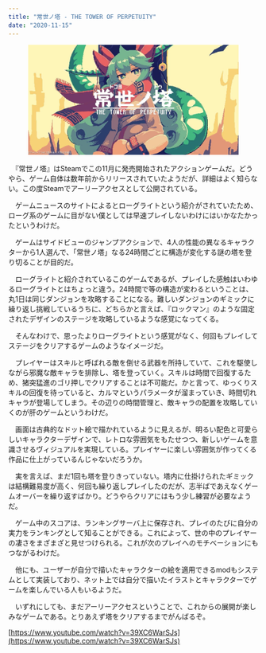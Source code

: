 ```yaml
---
title: "常世ノ塔 - THE TOWER OF PERPETUITY"
date: "2020-11-15"
---
```


<figure>

![](assets/n86806026a052_1444b7486db4c9877e9350575539bc02.jpg)

</figure>

　『常世ノ塔』はSteamでこの11月に発売開始されたアクションゲームだ。どうやら、ゲーム自体は数年前からリリースされていたようだが、詳細はよく知らない。この度Steamでアーリーアクセスとして公開されている。

　ゲームニュースのサイトによるとローグライトという紹介がされていたため、ローグ系のゲームに目がない僕としては早速プレイしないわけにはいかなたかったというわけだ。

　ゲームはサイドビューのジャンプアクションで、4人の性能の異なるキャラクターから1人選んで、「常世ノ塔」なる24時間ごとに構造が変化する謎の塔を登り切ることが目的だ。

　ローグライトと紹介されているこのゲームであるが、プレイした感触はいわゆるローグライトとはちょっと違う。24時間で等の構造が変わるということは、丸1日は同じダンジョンを攻略することになる。難しいダンジョンのギミックに繰り返し挑戦しているうちに、どちらかと言えば、『ロックマン』のような固定されたデザインのステージを攻略しているような感覚になってくる。

　そんなわけで、思ったよりローグライトという感覚がなく、何回もプレイしてステージをクリアするゲームのようなイメージだ。

　プレイヤーはスキルと呼ばれる敵を倒せる武器を所持していて、これを駆使しながら邪魔な敵キャラを排除し、塔を登っていく。スキルは時間で回復するため、猪突猛進のゴリ押しでクリアすることは不可能だ。かと言って、ゆっくりスキルの回復を待っていると、カルマというパラメータが溜まっていき、時間切れキャラが登場してしまう。その辺りの時間管理と、敵キャラの配置を攻略していくのが肝のゲームというわけだ。

　画面は古典的なドット絵で描かれているように見えるが、明るい配色と可愛らしいキャラクターデザインで、レトロな雰囲気をもたせつつ、新しいゲームを意識させるヴィジュアルを実現している。プレイヤーに楽しい雰囲気が作ってくる作品に仕上がっているんじゃないだろうか。

　実を言えば、まだ1回も塔を登りきっていない。塔内に仕掛けられたギミックは結構難易度が高く、何回も繰り返しプレイしたのだが、志半ばであえなくゲームオーバーを繰り返すばかり。どうやらクリアにはもう少し練習が必要なようだ。

　ゲーム中のスコアは、ランキングサーバ上に保存され、プレイのたびに自分の実力をランキングとして知ることができる。これによって、世の中のプレイヤーの凄さをまざまざと見せつけられる。これが次のプレイへのモチベーションにもつながるわけだ。

　他にも、ユーザーが自分で描いたキャラクターの絵を適用できるmodもシステムとして実装しており、ネット上では自分で描いたイラストとキャラクターでゲームを楽しんでいる人もいるようだ。

　いずれにしても、まだアーリーアクセスということで、これからの展開が楽しみなゲームである。とりあえず塔をクリアするまでがんばるぞ。

[https://www.youtube.com/watch?v=39XC6WarSJs](https://www.youtube.com/watch?v=39XC6WarSJs)
